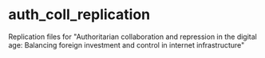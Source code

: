 # auth_coll_replication
Replication files for "Authoritarian collaboration and repression in the digital age: Balancing foreign investment and control in internet infrastructure"
